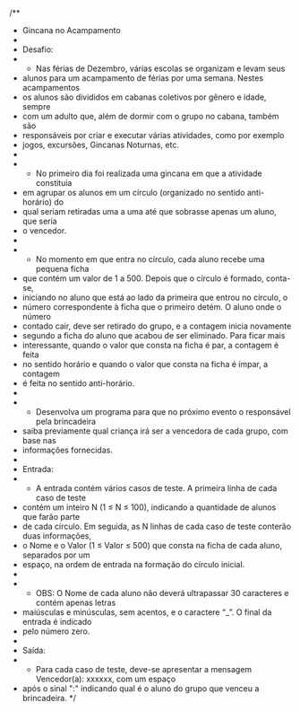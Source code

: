 /**
 * Gincana no Acampamento
 *
 * Desafio:
 * - Nas férias de Dezembro, várias escolas se organizam e levam seus 
 * alunos para um acampamento de férias por uma semana. Nestes acampamentos 
 * os alunos são divididos em cabanas coletivos por gênero e idade, sempre 
 * com um adulto que, além de dormir com o grupo no cabana, também são 
 * responsáveis por criar e executar várias atividades, como por exemplo 
 * jogos, excursões, Gincanas Noturnas, etc.
 * 
 * - No primeiro dia foi realizada uma gincana em que a atividade constituia 
 * em agrupar os alunos em um círculo (organizado no sentido anti-horário) do 
 * qual seriam retiradas uma a uma até que sobrasse apenas um aluno, que seria 
 * o vencedor.
 * 
 * - No momento em que entra no círculo, cada aluno recebe uma pequena ficha 
 * que contém um valor de 1 a 500. Depois que o círculo é formado, conta-se, 
 * iniciando no aluno que está ao lado da primeira que entrou no círculo, o 
 * número correspondente à ficha que o primeiro detém. O aluno onde o número 
 * contado cair, deve ser retirado do grupo, e a contagem inicia novamente 
 * segundo a ficha do aluno que acabou de ser eliminado. Para ficar mais 
 * interessante, quando o valor que consta na ficha é par, a contagem é feita 
 * no sentido horário e quando o valor que consta na ficha é ímpar, a contagem 
 * é feita no sentido anti-horário.
 * 
 * - Desenvolva um programa para que no próximo evento o responsável pela brincadeira 
 * saiba previamente qual criança irá ser a vencedora de cada grupo, com base nas 
 * informações fornecidas.
 * 
 * Entrada:
 * - A entrada contém vários casos de teste. A primeira linha de cada caso de teste 
 * contém um inteiro N (1 ≤ N ≤ 100), indicando a quantidade de alunos que farão parte 
 * de cada círculo. Em seguida, as N linhas de cada caso de teste conterão duas informações, 
 * o Nome e o Valor (1 ≤ Valor ≤ 500) que consta na ficha de cada aluno, separados por um 
 * espaço, na ordem de entrada na formação do círculo inicial.
 * 
 * - OBS: O Nome de cada aluno não deverá ultrapassar 30 caracteres e contém apenas letras 
 * maiúsculas e minúsculas, sem acentos, e o caractere “_”. O final da entrada é indicado 
 * pelo número zero.
 * 
 * Saída:
 * - Para cada caso de teste, deve-se apresentar a mensagem Vencedor(a): xxxxxx, com um espaço 
 * após o sinal ":" indicando qual é o aluno do grupo que venceu a brincadeira.
 */
